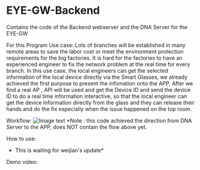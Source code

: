 # EYE-GW-Backend
Contains the code of the Backend webserver and the DNA Server for the EYE-GW

For this Program Use case:
Lots of branches will be established in many remote areas to save the labor cost or meet the environment protection requirements for the big factories. It is hard for the factories to have an experienced engineer to fix the network problem at the real time for every branch. 
In this use case, the local engineers can get the selected information of the local device directly via the Smart Glasses, we already achieved the first purpose to present the infomation onto the APP, After we find a real AP , API will be used and get the Device ID and send the device ID to do a real time information interactive, so that the local engineer can get the device information directly from the glass and they can release their hands and do the fix especially when the issue happened on the top room.

Workflow:
![Image text](https://github.com/EYE-GW/EYE-GW-Backend/blob/main/workflow%20of%20the%20solution.png)
*Note : this code achieved the direction from DNA Server to the APP, does NOT contain the flow above yet.

How to use:
* This is waiting for weijian's update*

Demo video:




